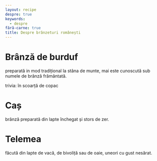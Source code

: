 ```yaml
---
layout: recipe
despre: true
keywords:
  - despre
fără-carne: true
title: Despre brânzeturi românești
---
```


# Brânză de burduf

preparată in mod tradițional la stâna de munte, mai este cunoscută
sub numele de brânză frământată.

trivia: în scoarță de copac

# Caș

brânză preparată din lapte închegat și stors de zer.

# Telemea

făcută din lapte de vacă, de bivoliță sau de oaie, uneori cu
gust nesărat.
